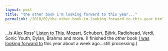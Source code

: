```yaml
---
layout: post
title: "the other book i'm looking forward to this year..."
permalink: /2010/02/the-other-book-im-looking-forward-to-this-year.html
---
```


<p>...is Alex Ross&#39; <a href="http://www.therestisnoise.com/2010/02/listen-cover.html">Listen to This</a>.  Mozart, Schubert, Björk, Radiohead, Verdi, Sonic Youth, Dylan, Brahms and more.  (I finished the <i>other</i> book <a href="http://perival.com/delillo/pointomega.html">I was looking forward to</a> this year about a week ago...still processing.)</p>


